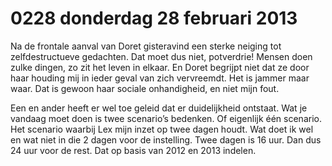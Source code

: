 # 0228 donderdag 28 februari 2013
Na de frontale aanval van Doret gisteravind een sterke neiging tot zelfdestructueve gedachten. Dat moet dus niet, potverdrie! Mensen doen zulke dingen, zo zit het leven in elkaar. En Doret begrijpt niet dat ze door haar houding mij in ieder geval van zich vervreemdt. Het is jammer maar waar. Dat is gewoon haar sociale onhandigheid, en niet mijn fout.

Een en ander heeft er wel toe geleid dat er duidelijkheid ontstaat. Wat je vandaag moet doen is twee scenario’s bedenken. Of eigenlijk één scenario. Het scenario waarbij Lex mijn inzet op twee dagen houdt. Wat doet ik wel en wat niet in die 2 dagen voor de instelling. Twee dagen is 16 uur. Dan dus 24 uur voor de rest. Dat op basis van 2012 en 2013 indelen.



